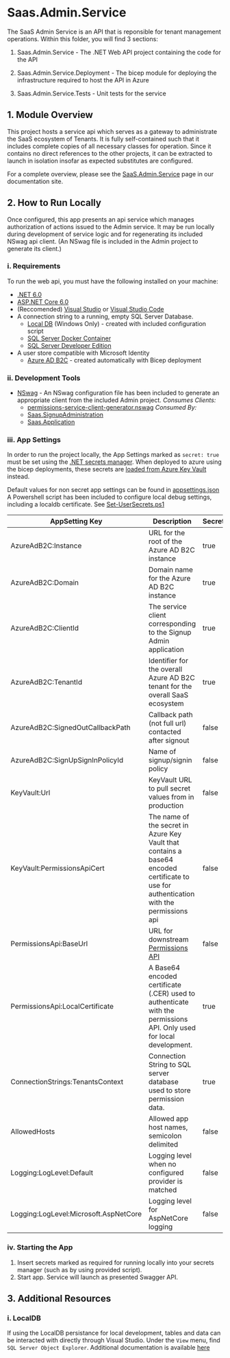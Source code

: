 # Saas.Admin.Service

The SaaS Admin Service is an API that is reponsible for tenant management operations. Within this folder, you will find 3 sections:

1. Saas.Admin.Service - The .NET Web API project containing the code for the API

2. Saas.Admin.Service.Deployment - The bicep module for deploying the infrastructure required to host the API in Azure

3. Saas.Admin.Service.Tests - Unit tests for the service

## 1. Module Overview

This project hosts a service api which serves as a gateway to administrate the SaaS ecosystem of Tenants. It is fully self-contained such that it includes complete copies of all necessary classes for operation. Since it contains no direct references to the other projects, it can be extracted to launch in isolation insofar as expected substitutes are configured.

For a complete overview, please see the [SaaS.Admin.Service](https://azure.github.io/azure-saas/components/admin-service/) page in our documentation site.

## 2. How to Run Locally

Once configured, this app presents an api service which manages authorization of actions issued to the Admin service. It may be run locally during development of service logic and for regenerating its included NSwag api client. (An NSwag file is included in the Admin project to generate its client.)

### i. Requirements

To run the web api, you must have the following installed on your machine:

- [.NET 6.0](https://dotnet.microsoft.com/en-us/download/dotnet/6.0)
- [ASP.NET Core 6.0](https://docs.microsoft.com/en-us/aspnet/core/introduction-to-aspnet-core?view=aspnetcore-6.0)
- (Reccomended) [Visual Studio](https://visualstudio.microsoft.com/downloads/) or [Visual Studio Code](https://code.visualstudio.com/download)
- A connection string to a running, empty SQL Server Database.
    - [Local DB](https://docs.microsoft.com/en-us/sql/database-engine/configure-windows/sql-server-express-localdb?view=sql-server-ver15) (Windows Only) - created with included configuration script
    - [SQL Server Docker Container](https://hub.docker.com/_/microsoft-mssql-server)
    - [SQL Server Developer Edition](https://www.microsoft.com/en-us/sql-server/sql-server-downloads)
- A user store compatible with Microsoft Identity
    - [Azure AD B2C](https://azure.microsoft.com/en-us/services/active-directory/external-identities/b2c/) - created automatically with Bicep deployment

### ii. Development Tools

- [NSwag](https://github.com/RicoSuter/NSwag) - An NSwag configuration file has been included to generate an appropriate client from the included Admin project.
    *Consumes Clients:*
	- [permissions-service-client-generator.nswag](Saas.Admin.Service/permissions-service-client-generator.nswag)
	*Consumed By:*
    - [Saas.SignupAdministration](../Saas.SignupAdministration)
    - [Saas.Application](../Saas.Application)

### iii. App Settings

In order to run the project locally, the App Settings marked as `secret: true` must be set using the [.NET secrets manager](https://docs.microsoft.com/en-us/aspnet/core/security/app-secrets?view=aspnetcore-6.0&tabs=windows). When deployed to azure using the bicep deployments, these secrets are [loaded from Azure Key Vault](https://docs.microsoft.com/en-us/aspnet/core/security/key-vault-configuration?view=aspnetcore-6.0#secret-storage-in-the-development-environment) instead.

Default values for non secret app settings can be found in [appsettings.json](Saas.Admin.Service/appsettings.json)
A Powershell script has been included to configure local debug settings, including a localdb certificate. See [Set-UserSecrets.ps1](../../Set-UserSecrets.ps1)

| AppSetting Key                        |  Description                                                                                                                            | Secret | Default Value                         |
| ------------------------------------- | --------------------------------------------------------------------------------------------------------------------------------------- | ------ | ------------------------------------- |
| AzureAdB2C:Instance                   | URL for the root of the Azure AD B2C instance                                                                                           | true   |                                       |
| AzureAdB2C:Domain                     | Domain name for the Azure AD B2C instance                                                                                               | true   |                                       |
| AzureAdB2C:ClientId                   | The service client corresponding to the Signup Admin application                                                                        | true   |                                       |
| AzureAdB2C:TenantId                   | Identifier for the overall Azure AD B2C tenant for the overall SaaS ecosystem                                                           | true   |                                       |
| AzureAdB2C:SignedOutCallbackPath      | Callback path (not full url) contacted after signout                                                                                    | false  | /signout/B2C_1A_SIGNUP_SIGNIN         |
| AzureAdB2C:SignUpSignInPolicyId       | Name of signup/signin policy                                                                                                            | false  | B2C_1A_SIGNUP_SIGNIN                  |
| KeyVault:Url                          | KeyVault URL to pull secret values from in production                                                                                   | false  |                                       |
| KeyVault:PermissionsApiCert           | The name of the secret in Azure Key Vault that contains a base64 encoded certificate to use for authentication with the permissions api | false  |                                       |
| PermissionsApi:BaseUrl                | URL for downstream [Permissions API](../Saas.Identity/Saas.Permissions/readme.md)                                                       | false  |                                       |
| PermissionsApi:LocalCertificate       | A Base64 encoded certificate (.CER) used to authenticate with the permissions API. Only used for local development.                     | true   | (Base64 local development Thumbprint) |
| ConnectionStrings:TenantsContext      | Connection String to SQL server database used to store permission data.                                                                 | true   | (local db connection string)          |
| AllowedHosts                          | Allowed app host names, semicolon delimited                                                                                             | false  | *                                     |
| Logging:LogLevel:Default              | Logging level when no configured provider is matched                                                                                    | false  | Information                           |
| Logging:LogLevel:Microsoft.AspNetCore | Logging level for AspNetCore logging                                                                                                    | false  | Warning                               |

### iv. Starting the App

1. Insert secrets marked as required for running locally into your secrets manager (such as by using provided script).
1. Start app. Service will launch as presented Swagger API.

## 3. Additional Resources

### i. LocalDB
If using the LocalDB persistance for local development, tables and data can be interacted with directly through Visual Studio. Under the `View` menu, find `SQL Server Object Explorer`. Additional documentation is available [here](https://docs.microsoft.com/en-us/sql/database-engine/configure-windows/sql-server-express-localdb?view=sql-server-ver16)
